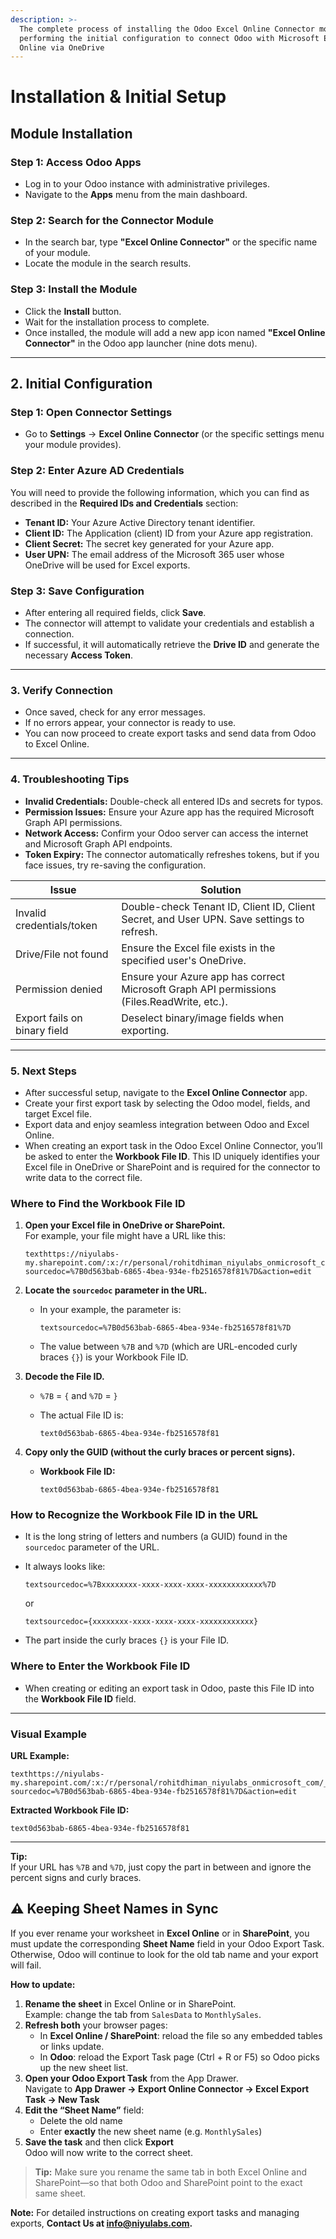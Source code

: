 ```yaml
---
description: >-
  The complete process of installing the Odoo Excel Online Connector module and
  performing the initial configuration to connect Odoo with Microsoft Excel
  Online via OneDrive
---
```


# Installation & Initial Setup

## Module Installation <a href="#id-1-module-installation" id="id-1-module-installation"></a>

### Step 1: Access Odoo Apps

* Log in to your Odoo instance with administrative privileges.
* Navigate to the **Apps** menu from the main dashboard.

### Step 2: Search for the Connector Module

* In the search bar, type **"Excel Online Connector"** or the specific name of your module.
* Locate the module in the search results.

### Step 3: Install the Module

* Click the **Install** button.
* Wait for the installation process to complete.
* Once installed, the module will add a new app icon named **"Excel Online Connector"** in the Odoo app launcher (nine dots menu).

***

## 2. Initial Configuration <a href="#id-2-initial-configuration" id="id-2-initial-configuration"></a>

### Step 1: Open Connector Settings

* Go to **Settings** → **Excel Online Connector** (or the specific settings menu your module provides).

### Step 2: Enter Azure AD Credentials

You will need to provide the following information, which you can find as described in the **Required IDs and Credentials** section:

* **Tenant ID:** Your Azure Active Directory tenant identifier.
* **Client ID:** The Application (client) ID from your Azure app registration.
* **Client Secret:** The secret key generated for your Azure app.
* **User UPN:** The email address of the Microsoft 365 user whose OneDrive will be used for Excel exports.

### Step 3: Save Configuration

* After entering all required fields, click **Save**.
* The connector will attempt to validate your credentials and establish a connection.
* If successful, it will automatically retrieve the **Drive ID** and generate the necessary **Access Token**.

***

### 3. Verify Connection <a href="#id-3-verify-connection" id="id-3-verify-connection"></a>

* Once saved, check for any error messages.
* If no errors appear, your connector is ready to use.
* You can now proceed to create export tasks and send data from Odoo to Excel Online.

***

### 4. Troubleshooting Tips <a href="#id-4-troubleshooting-tips" id="id-4-troubleshooting-tips"></a>

* **Invalid Credentials:** Double-check all entered IDs and secrets for typos.
* **Permission Issues:** Ensure your Azure app has the required Microsoft Graph API permissions.
* **Network Access:** Confirm your Odoo server can access the internet and Microsoft Graph API endpoints.
* **Token Expiry:** The connector automatically refreshes tokens, but if you face issues, try re-saving the configuration.

<table data-full-width="false"><thead><tr><th>Issue</th><th>Solution</th></tr></thead><tbody><tr><td>Invalid credentials/token</td><td>Double-check Tenant ID, Client ID, Client Secret, and User UPN. Save settings to refresh.</td></tr><tr><td>Drive/File not found</td><td>Ensure the Excel file exists in the specified user's OneDrive.</td></tr><tr><td>Permission denied</td><td>Ensure your Azure app has correct Microsoft Graph API permissions (Files.ReadWrite, etc.).</td></tr><tr><td>Export fails on binary field</td><td>Deselect binary/image fields when exporting.</td></tr></tbody></table>

***

### 5. Next Steps <a href="#id-5-next-steps" id="id-5-next-steps"></a>

* After successful setup, navigate to the **Excel Online Connector** app.
* Create your first export task by selecting the Odoo model, fields, and target Excel file.
* Export data and enjoy seamless integration between Odoo and Excel Online.
* When creating an export task in the Odoo Excel Online Connector, you’ll be asked to enter the **Workbook File ID**. This ID uniquely identifies your Excel file in OneDrive or SharePoint and is required for the connector to write data to the correct file.

### **Where to Find the Workbook File ID**

1.  **Open your Excel file in OneDrive or SharePoint.**\
    For example, your file might have a URL like this:

    ```
    texthttps://niyulabs-my.sharepoint.com/:x:/r/personal/rohitdhiman_niyulabs_onmicrosoft_com/_layouts/15/doc.aspx?sourcedoc=%7B0d563bab-6865-4bea-934e-fb2516578f81%7D&action=edit
    ```
2. **Locate the `sourcedoc` parameter in the URL.**
   *   In your example, the parameter is:

       ```
       textsourcedoc=%7B0d563bab-6865-4bea-934e-fb2516578f81%7D
       ```
   * The value between `%7B` and `%7D` (which are URL-encoded curly braces `{}`) is your Workbook File ID.
3. **Decode the File ID.**
   * `%7B` = `{` and `%7D` = `}`
   *   The actual File ID is:

       ```
       text0d563bab-6865-4bea-934e-fb2516578f81
       ```
4. **Copy only the GUID (without the curly braces or percent signs).**
   *   **Workbook File ID:**

       ```
       text0d563bab-6865-4bea-934e-fb2516578f81
       ```

### **How to Recognize the Workbook File ID in the URL**

* It is the long string of letters and numbers (a GUID) found in the `sourcedoc` parameter of the URL.
*   It always looks like:

    ```
    textsourcedoc=%7Bxxxxxxxx-xxxx-xxxx-xxxx-xxxxxxxxxxxx%7D
    ```

    or

    ```
    textsourcedoc={xxxxxxxx-xxxx-xxxx-xxxx-xxxxxxxxxxxx}
    ```
* The part inside the curly braces `{}` is your File ID.

### **Where to Enter the Workbook File ID**

* When creating or editing an export task in Odoo, paste this File ID into the **Workbook File ID** field.

***

### **Visual Example**

**URL Example:**

```
texthttps://niyulabs-my.sharepoint.com/:x:/r/personal/rohitdhiman_niyulabs_onmicrosoft_com/_layouts/15/doc.aspx?sourcedoc=%7B0d563bab-6865-4bea-934e-fb2516578f81%7D&action=edit
```

**Extracted Workbook File ID:**

```
text0d563bab-6865-4bea-934e-fb2516578f81
```

***

**Tip:**\
If your URL has `%7B` and `%7D`, just copy the part in between and ignore the percent signs and curly braces.

## ⚠️ Keeping Sheet Names in Sync

If you ever rename your worksheet in **Excel Online** or in **SharePoint**, you must update the corresponding **Sheet Name** field in your Odoo Export Task. Otherwise, Odoo will continue to look for the old tab name and your export will fail.

**How to update:**

1. **Rename the sheet** in Excel Online or in SharePoint.\
   Example: change the tab from `SalesData` to `MonthlySales`.
2. **Refresh both** your browser pages:
   * In **Excel Online / SharePoint**: reload the file so any embedded tables or links update.
   * In **Odoo**: reload the Export Task page (Ctrl + R or F5) so Odoo picks up the new sheet list.
3. **Open your Odoo Export Task** from the App Drawer.\
   Navigate to **App Drawer → Export Online Connector → Excel Export Task → New Task**
4. **Edit the “Sheet Name”** field:
   * Delete the old name
   * Enter **exactly** the new sheet name (e.g. `MonthlySales`)
5. **Save the task** and then click **Export** \
   Odoo will now write to the correct sheet.

> **Tip:** Make sure you rename the same tab in both Excel Online and SharePoint—so that both Odoo and SharePoint point to the exact same sheet.

**Note:** For detailed instructions on creating export tasks and managing exports, **Contact Us at info@niyulabs.com.**
